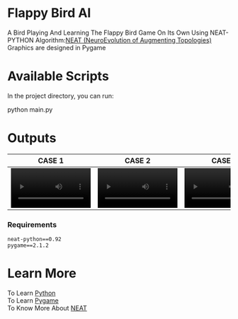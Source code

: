 # Flappy Bird AI
A Bird Playing And Learning The Flappy Bird Game On Its Own Using NEAT-PYTHON
Algorithm:[NEAT (NeuroEvolution of Augmenting Topologies)](https://www.nltk.org)\
Graphics are designed in Pygame

# Available Scripts
In the project directory, you can run:

python main.py

# Outputs
| CASE 1 | CASE 2| CASE 3|
| -------------------------------------------| -------------------------------------------| ------------------------------|
| <video src='./assets/case1.mov' width=180> | <video src='./assets/case2.mov' width=180> |<video src='./assets/case2.mov' width=180>|

### Requirements
```
neat-python==0.92
pygame==2.1.2
```

# Learn More
To Learn [Python](https://www.python.org/doc/)\
To Learn [Pygame](https://www.pygame.org/news)\
To Know More About [NEAT](https://neat-python.readthedocs.io/en/latest/)

